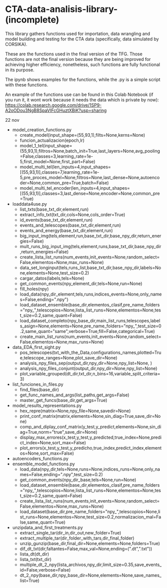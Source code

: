 # CTA-data-analisis-library-(incomplete)
This library gathers functions used for importation, data wrangling and model building and testing for the CTA data (specifically, data simulated by CORSIKA).


These are the functions used in the final version of the TFG. Those functions are not the final version because they are being improved for achieving higher efficiency, nonetheless, such functions are fully functional in its purpose.

The ipynb shows examples for the functions, while the .py is a simple script with these functions.

An example of the functions use can be found in this Colab Notebook (if you run it, it wont work because it needs the data which is private by now):  
https://colab.research.google.com/drive/1SP9-A2oODou3NgB8SpaVIFcGHuztXBiK?usp=sharing


22 nov
* model_creation_functions.py
	* create_model(input_shape=(55,93,1),filts=None,kerns=None) 
	* funcion_actualizacion(epoch,lr) 
	* model_1_tel(input_shape=(55,93,1),filtros=None,batch_init=True,last_layers=None,avg_pooling=False,classes=3,learning_rate=1e-5,first_model=None,first_part=False) 
	* model_multi_tel(len_inputs=4,input_shapes=[(55,93,1)],classes=7,learning_rate=1e-5,pre_proces_model=None,filtros=None,last_dense=None,autoencoder=None,common_pre=True,batch=False) 
	* model_multi_tel_encoder(len_inputs=4,input_shapes=[(55,93,1)],classes=3,last_dense=None,encoder=None,common_pre=True) 
* loaddata4use.py
	* list_txts(base_txt_dir,element,run) 
	* extract_info_txt(txt_dir,cols=None,cols_order=True) 
	* id_events(base_txt_dir,element,run) 
	* events_and_telescopes(base_txt_dir,element,run) 
	* events_and_energy(base_txt_dir,element,run) 
	* big_input_img(tels,element,run,base_txt_dir,base_npy_dir,return_energies=False) 
	* mult_runs_big_input_img(tels,element,runs,base_txt_dir,base_npy_dir,return_energies=False) 
	* create_lista_list_runs(num_events,init_events=None,random_select=False,elementos=None,max_runs=None) 
	* data_set_longinput(tels,runs_list,base_txt_dir,base_npy_dir,labels=None,elements=None,test_size=0.2) 
	* cargar_datos(labels,tels=None) 
	* get_common_events(npy_element_dir,tels=None,run=None) 
	* fill_holes(npy) 
	* load_data(npy_dir_element,tels,runs,indices_events=None,only_names=False,ending=".npy") 
	* load_dataset_ensemble(base_dir,elementos_clasif,pre_name_folders="npy_",telescopios=None,lista_list_runs=None,elementos=None,test_size=0.2,same_quant=False) 
	* load_dataset_completo(npy_base_dir,main_list_runs,telescopes,labels_asign=None,elements=None,pre_name_folders="npy_",test_size=0.2,same_quant="same",verbose=True,fill=False,categorical=True) 
	* create_main_list_runs(num_events,init_events=None,random_select=False,elementos=None,max_runs=None) 
* data_EDA_first_sight.py
	* pos_telescopes(txt_with_the_Data,configurations_names,plotted=True,telescope_ranges=None,plot_save_dir=None) 
	* analysis_npy_files_sep(output_dir,npy_dir=None,npy_list=None, ) 
	* analysis_npy_files_conjunt(output_dir,npy_dir=None,npy_list=None) 
	* plot_variable_grouped(dt_dir,txt_dir,n_bins=16,variable_split_criteria=3) 
* list_funciones_in_files.py
	* find_files(base_dir) 
	* get_func_names_and_args(list_paths,get_args=False) 
	* master_get_funcs(base_dir,get_args=True) 
* model_results_representations.py
	* hex_repre(matrix=None,npy_file=None,savedir=None) 
	* print_conf_matrix(matrix,elements=None,sin_diag=True,save_dir=None) 
	* comp_and_diplay_conf_matrix(y_test,y_predict,elements=None,sin_diag=True,norm="true",save_dir=None) 
	* display_max_errores(x_test,y_test,y_predicted,true_index=None,predict_index=None,sort_max=False) 
	* plot_errors(x_test,y_test,y_predicho,true_index,predict_index,elementos=None,sort_max=False) 
* autoencoders_functions.py
* ensemble_model_functions.py
	* load_data(npy_dir,tels=None,runs=None,indices_runs=None,only_names=False,ending=".npy",test_size=0.2) 
	* get_common_events(npy_dir_base,tels=None,run=None) 
	* load_dataset_ensemble(base_dir,elementos_clasif,pre_name_folders="npy_",telescopios=None,lista_list_runs=None,elementos=None,test_size=0.2,same_quant=False) 
	* create_lista_list_runs(num_events,init_events=None,random_select=False,elementos=None,max_runs=None) 
	* load_dataset(base_dir,pre_name_folders="npy_",telescopios=None,list_runs=None,elementos=None,test_size=0.2,normalizacion_mal=False,same_quant=True) 
* unzipdata_and_first_treatments.py
	* extract_single_tar(dir_in,dir_out,new_folder=True) 
	* extract_multiple_tar(dir_folder_with_tars,dir_final_folder) 
	* unzip_gunzip(base_dir,final_dir=None,elements=None,folders=True) 
	* dif_dt_txt(dir,faltantes=False,max_val=None,ending=(".dt",".txt")) 
	* lista_dt(dt_dir) 
	* lista_txt(txt_dir) 
	* multiple_dt_2_npy(lista_archivos,npy_dir,limit_size=0.35,save_events_id=False,verbose=False) 
	* dt_2_npy(base_dir,npy_base_dir=None,elements=None,save_names_list=True) 
